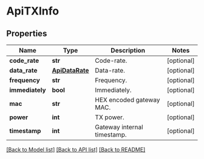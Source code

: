 # ApiTXInfo

## Properties
Name | Type | Description | Notes
------------ | ------------- | ------------- | -------------
**code_rate** | **str** | Code-rate. | [optional] 
**data_rate** | [**ApiDataRate**](ApiDataRate.md) | Data-rate. | [optional] 
**frequency** | **str** | Frequency. | [optional] 
**immediately** | **bool** | Immediately. | [optional] 
**mac** | **str** | HEX encoded gateway MAC. | [optional] 
**power** | **int** | TX power. | [optional] 
**timestamp** | **int** | Gateway internal timestamp. | [optional] 

[[Back to Model list]](../README.md#documentation-for-models) [[Back to API list]](../README.md#documentation-for-api-endpoints) [[Back to README]](../README.md)


